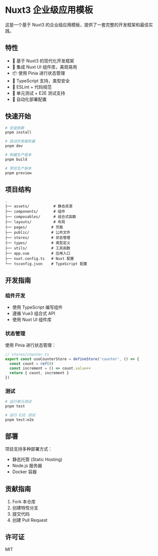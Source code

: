 # Nuxt3 企业级应用模板

这是一个基于 Nuxt3 的企业级应用模板，提供了一套完整的开发框架和最佳实践。

## 特性

- 🚀 基于 Nuxt3 的现代化开发框架
- 🎨 集成 Nuxt UI 组件库，美观易用
- 📦 使用 Pinia 进行状态管理
- 🔧 TypeScript 支持，类型安全
- 📝 ESLint + 代码规范
- 🧪 单元测试 + E2E 测试支持
- 🚢 自动化部署配置

## 快速开始

```bash
# 安装依赖
pnpm install

# 启动开发服务器
pnpm dev

# 构建生产版本
pnpm build

# 预览生产版本
pnpm preview
```

## 项目结构

```
.
├── assets/           # 静态资源
├── components/       # 组件
├── composables/      # 组合式函数
├── layouts/          # 布局
├── pages/           # 页面
├── public/          # 公共文件
├── stores/          # 状态管理
├── types/           # 类型定义
├── utils/           # 工具函数
├── app.vue          # 应用入口
├── nuxt.config.ts   # Nuxt 配置
└── tsconfig.json    # TypeScript 配置
```

## 开发指南

### 组件开发

- 使用 TypeScript 编写组件
- 遵循 Vue3 组合式 API
- 使用 Nuxt UI 组件库

### 状态管理

使用 Pinia 进行状态管理：

```ts
// stores/counter.ts
export const useCounterStore = defineStore('counter', () => {
  const count = ref(0)
  const increment = () => count.value++
  return { count, increment }
})
```

### 测试

```bash
# 运行单元测试
pnpm test

# 运行 E2E 测试
pnpm test:e2e
```

## 部署

项目支持多种部署方式：

- 静态托管 (Static Hosting)
- Node.js 服务器
- Docker 容器

## 贡献指南

1. Fork 本仓库
2. 创建特性分支
3. 提交代码
4. 创建 Pull Request

## 许可证

MIT 